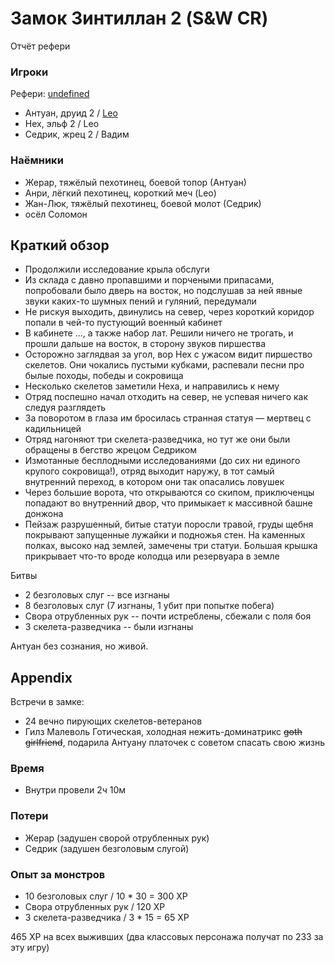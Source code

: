 # Замок Зинтиллан 2 (S&W CR)

Отчёт рефери

<!--
<a title="" href="">
	<img src="" style="width:800px" />
</a>
-->

### Игроки

Рефери: [undefined](https://t.me/oktottrpg)

- Антуан, друид 2 / [Leo](https://t.me/fiftyforfifty)
- Нех, эльф 2 / Leo
- Седрик, жрец 2 / Вадим

### Наёмники

- Жерар, тяжёлый пехотинец, боевой топор (Антуан)
- Анри, лёгкий пехотинец, короткий меч (Leo)
- Жан-Люк, тяжёлый пехотинец, боевой молот (Седрик)
- осёл Соломон

## Краткий обзор

- Продолжили исследование крыла обслуги
- Из склада с давно пропавшими и порчеными припасами, попробовали было дверь на восток, но подслушав за ней явные звуки
  каких-то шумных пений и гуляний, передумали
- Не рискуя выходить, двинулись на север, через короткий коридор попали в чей-то пустующий военный кабинет
- В кабинете ..., а также набор лат. Решили ничего не трогать, и прошли дальше на восток, в сторону звуков пиршества
- Осторожно заглядвая за угол, вор Нех с ужасом видит пиршество скелетов. Они чокались пустыми кубками, распевали песни
  про былые походы, победы и сокровища
- Несколько скелетов заметили Неха, и направились к нему
- Отряд поспешно начал отходить на север, не успевая ничего как следуя разглядеть
- За поворотом в глаза им бросилась странная статуя — мертвец с кадильницей
- Отряд нагоняют три скелета-разведчика, но тут же они были обращены в бегство жрецом Седриком
- Измотанные бесплодными исследованиями (до сих ни единого крупого сокровища!), отряд выходит наружу, в тот самый
  внутренний переход, в котором они так опасались ловушек
- Через большие ворота, что открываются со скипом, приключенцы попадают во внутренний двор, что примыкает к массивной
  башне донжона
- Пейзаж разрушенный, битые статуи поросли травой, груды щебня покрывают запущенные лужайки и подножья стен. На каменных
  полках, высоко над землей, замечены три статуи. Большая крышка прикрывает что-то вроде колодца или резервуара в земле

Битвы

- 2 безголовых слуг -- все изгнаны
- 8 безголовых слуг (7 изгнаны, 1 убит при попытке побега)
- Свора отрубленных рук -- почти истреблены, сбежали с поля боя
- 3 скелета-разведчика -- были изгнаны

Антуан без сознания, но живой.

## Appendix

Встречи в замке:

- 24 вечно пирующих скелетов-ветеранов
- Гилз Малеволь Готическая, холодная нежить-доминатрикс ~~goth girlfriend~~, подарила Антуану платочек с советом спасать
  свою жизнь

<!--
<a title="" href="">
	<img src="" style="width:800px" />
</a>
-->

### Время

- Внутри провели 2ч 10м

### Потери

- Жерар (задушен сворой отрубленных рук)
- Седрик (задушен безголовым слугой)

### Опыт за монстров

- 10 безголовых слуг / 10 \* 30 = 300 XP
- Свора отрубленных рук / 120 XP
- 3 скелета-разведчика / 3 \* 15 = 65 XP

465 XP на всех выживших (два классовых персонажа получат по 233 за эту игру)
